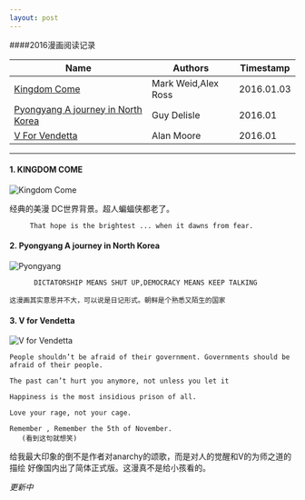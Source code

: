 ```yaml
---
layout: post
---
```


####2016漫画阅读记录




| Name            | Authors                  | Timestamp        |
|----------------|--------------------------|------------------|
| [Kingdom Come][1]     | Mark Weid,Alex Ross       | 2016.01.03 |   
| [Pyongyang A journey in North Korea][2] | Guy Delisle |  2016.01 |  
| [V For Vendetta][3] | Alan Moore  | 2016.01 |



[1]: <https://en.wikipedia.org/wiki/Kingdom_Come_(comics)> "Kingdom Come"
[2]: <https://en.wikipedia.org/wiki/Pyongyang:_A_Journey_in_North_Korea>  "Pyongyang A journey in North Korea"
[3]: <https://en.wikipedia.org/wiki/V_for_Vendetta> "V for Vendetta"



-------


#### 1. KINGDOM COME

   ![Kingdom Come](http://www.oconowocc.com/wp-content/uploads/2013/06/Kingdom_Come_Action_Figures_1024x768.jpg)

   经典的美漫 DC世界背景。超人蝙蝠侠都老了。
  
         That hope is the brightest ... when it dawns from fear.
  
#### 2. Pyongyang A journey in North Korea
   
![Pyongyang](http://smithsonianapa.org/bookdragon/wp-content/uploads/sites/10/2011/03/Pyongyang.jpg)

          DICTATORSHIP MEANS SHUT UP,DEMOCRACY MEANS KEEP TALKING 

    这漫画其实意思并不大，可以说是日记形式。朝鲜是个熟悉又陌生的国家

#### 3. V for Vendetta
 
![V for Vendetta](http://www.wired.com/images_blogs/underwire/2011/12/vforvendetta.jpg)

    People shouldn’t be afraid of their government. Governments should be afraid of their people.

    The past can’t hurt you anymore, not unless you let it

    Happiness is the most insidious prison of all.

    Love your rage, not your cage.

    Remember , Remember the 5th of November.   
       (看到这句就想笑)


给我最大印象的倒不是作者对anarchy的颂歌，而是对人的觉醒和V的为师之道的描绘
好像国内出了简体正式版。这漫真不是给小孩看的。


*更新中*